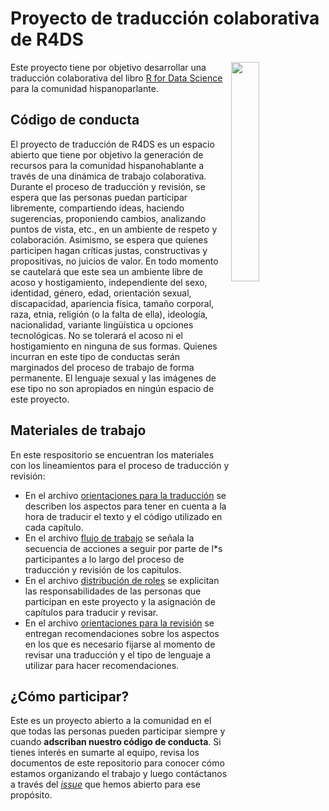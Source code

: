 # Proyecto de traducción colaborativa de R4DS

<a href="url"><img src="https://github.com/cienciadedatos/descripcion-y-orientaciones/blob/master/R4DS.png" align="right" width="30%"></a>

Este proyecto tiene por objetivo desarrollar una traducción colaborativa del libro [R for Data Science](http://r4ds.had.co.nz/) para la comunidad hispanoparlante.


## Código de conducta
El proyecto de traducción de R4DS es un espacio abierto que tiene por objetivo la generación de recursos para la comunidad hispanohablante a través de una dinámica de trabajo colaborativa. Durante el proceso de traducción y revisión, se espera que las personas puedan participar libremente, compartiendo ideas, haciendo sugerencias, proponiendo cambios, analizando puntos de vista, etc., en un ambiente de respeto y colaboración. Asimismo, se espera que quienes participen hagan críticas justas, constructivas y propositivas, no juicios de valor.
En todo momento se cautelará que este sea un ambiente libre de acoso y hostigamiento, independiente del sexo, identidad, género, edad, orientación sexual, discapacidad, apariencia física, tamaño corporal, raza, etnia, religión (o la falta de ella), ideología, nacionalidad, variante lingüística u opciones tecnológicas. No se tolerará el acoso ni el hostigamiento en ninguna de sus formas. Quienes incurran en este tipo de conductas serán marginados del proceso de trabajo de forma permanente. El lenguaje sexual y las imágenes de ese tipo no son apropiados en ningún espacio de este proyecto.

## Materiales de trabajo

En este respositorio se encuentran los materiales con los lineamientos para el proceso de traducción y revisión:

* En el archivo [orientaciones para la traducción](https://github.com/cienciadedatos/descripcion-y-orientaciones/blob/master/orientaciones-traduccion.md) se describen los aspectos para tener en cuenta a la hora de traducir el texto y el código utilizado en cada capítulo.
* En el archivo [flujo de trabajo](https://github.com/cienciadedatos/descripcion-y-orientaciones/blob/master/flujo-trabajo.md) se señala la secuencia de acciones a seguir por parte de l*s participantes a lo largo del proceso de traducción y revisión de los capitulos. 
* En el archivo [distribución de roles](https://github.com/cienciadedatos/descripcion-y-orientaciones/blob/master/distribucion-roles.md) se explicitan las responsabilidades de las personas que participan en este proyecto y la asignación de capítulos para traducir y revisar.
* En el archivo [orientaciones para la revisión](https://github.com/cienciadedatos/descripcion-y-orientaciones/blob/master/orientaciones-revision.md) se entregan recomendaciones sobre los aspectos en los que es necesario fijarse al momento de revisar una traducción y el tipo de lenguaje a utilizar para hacer recomendaciones.


## ¿Cómo participar?

Este es un proyecto abierto a la comunidad en el que todas las personas pueden participar siempre y cuando __adscriban nuestro código de conducta__. Si tienes interés en sumarte al equipo, revisa los documentos de este repositorio para conocer cómo estamos organizando el trabajo y luego contáctanos a través del [_issue_](https://github.com/cienciadedatos/descripcion-y-orientaciones/issues/1) que hemos abierto para ese propósito.
